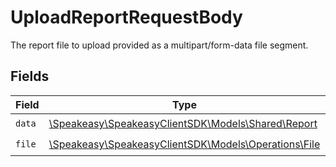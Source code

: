 # UploadReportRequestBody

The report file to upload provided as a multipart/form-data file segment.


## Fields

| Field                                                                                   | Type                                                                                    | Required                                                                                | Description                                                                             |
| --------------------------------------------------------------------------------------- | --------------------------------------------------------------------------------------- | --------------------------------------------------------------------------------------- | --------------------------------------------------------------------------------------- |
| `data`                                                                                  | [\Speakeasy\SpeakeasyClientSDK\Models\Shared\Report](../../Models/Shared/Report.md)     | :heavy_check_mark:                                                                      | N/A                                                                                     |
| `file`                                                                                  | [\Speakeasy\SpeakeasyClientSDK\Models\Operations\File](../../Models/Operations/File.md) | :heavy_check_mark:                                                                      | N/A                                                                                     |